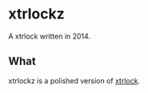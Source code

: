 # xtrlockz
A xtrlock written in 2014.

## What
xtrlockz is a polished version of [xtrlock](https://packages.debian.org/wheezy/x11/xtrlock).

